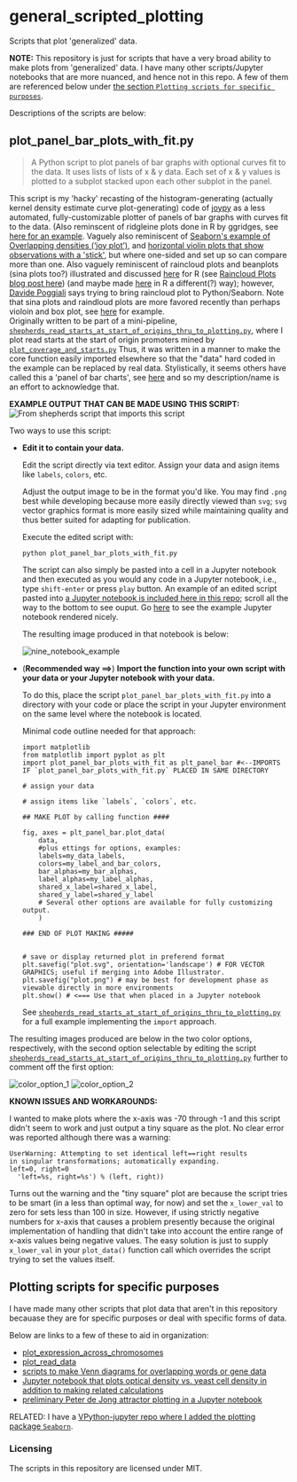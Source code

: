 # general_scripted_plotting

Scripts that plot 'generalized' data.

**NOTE:** This repository is just for scripts that have a very broad ability to make plots from 'generalized' data. I have many other scripts/Jupyter notebooks that are more nuanced, and hence not in this repo. A few of them are referenced below under [the section `Plotting scripts for specific purposes`](https://github.com/fomightez/general_scripted_plotting#plotting-scripts-for-specific-purposes).

Descriptions of the scripts are below:

## plot_panel_bar_plots_with_fit.py
> A Python script to plot panels of bar graphs with optional curves fit to the data.  It uses lists of lists of x & y data. Each set of x & y values is plotted to a subplot stacked upon each other subplot in the panel.

This script is my 'hacky' recasting of the histogram-generating (actually kernel density estimate curve plot-generating) code of [joypy](https://github.com/sbebo/joypy) as a less automated, fully-customizable plotter of panels of bar graphs with curves fit to the data. (Also reminscent of ridgleine plots done in R by ggridges, see [here for an example](https://twitter.com/ClausWilke/status/932764406693482497). Vaguely also reminiscent of [Seaborn's example of Overlapping densities (‘joy plot’)](https://seaborn.pydata.org/examples/kde_joyplot.html), and [horizontal violin plots that show observations with a 'stick'](https://seaborn.pydata.org/generated/seaborn.violinplot.html), but where one-sided and set up so can compare more than one. Also vaguely reminiscent of raincloud plots and beanplots (sina plots too?) illustrated and discussed [here](https://twitter.com/neuroconscience/status/974366107938193408) for R (see [Raincloud Plots blog post here](https://micahallen.org/2018/03/15/introducing-raincloud-plots/)) (and maybe made [here](https://shirinsplayground.netlify.com/post/2018-07-20_explaining_ml_models_code_caret_iml_files/figure-html/eda_plots-1.png) in R a different(?) way); however, [Davide Poggiali](https://twitter.com/Dav1d3P0g/status/974675459198869510) says trying to bring raincloud plot to Python/Seaborn. Note that sina plots and raindloud plots are more favored recently than perhaps violoin and box plot, see [here](https://twitter.com/timtriche/status/1056898767985799168) for example.   
Originally written to be part of a mini-pipeline, [`shepherds_read_starts_at_start_of_origins_thru_to_plotting.py`](https://github.com/fomightez/mini-pipelines), where I plot read starts at the start of origin promoters mined by [`plot_coverage_and_starts.py`](https://github.com/fomightez/sequencework/tree/master/plot_read_data)  Thus, it was written in a manner to make the core function easily imported elsewhere so that the "data" hard coded in the example can be replaced by real data.
Stylistically, it seems others have called this a 'panel of bar charts', see [here](http://support.sas.com/documentation/cdl/en/grstatproc/62603/HTML/default/viewer.htm#a003241944.htm) and so my description/name is an effort to acknowledge that.

**EXAMPLE OUTPUT THAT CAN BE MADE USING THIS SCRIPT:**
![From shepherds script that imports this script](panel_examples/shep1.png)

Two ways to use this script:
- **Edit it to contain your data.**

  Edit the script directly via text editor. Assign your data and asign items like `labels`, `colors`, etc.
  
  Adjust the output image to be in the format you'd like. You may find `.png` best while developing because more easily directly viewed than `svg`; `svg` vector graphics format is more easily sized while maintaining quality and thus better suited for adapting for publication.
  
  Execute the edited script with:
  
      python plot_panel_bar_plots_with_fit.py
      
  The script can also simply be pasted into a cell in a Jupyter notebook and then executed as you would any code in a Jupyter notebook, i.e., type `shift-enter` or press `play` button. An example of an edited script pasted into [a Jupyter notebook is included here in this repo](panel_examples/example_edited_data_for_plot_panel_bar_plots_with_fit.ipynb); scroll all the way to the bottom to see ouput. Go [here](https://nbviewer.jupyter.org/github/fomightez/general_scripted_plotting/blob/master/panel_examples/example_edited_data_for_plot_panel_bar_plots_with_fit.ipynb) to see the example Jupyter notebook rendered nicely.
  
  The resulting image produced in that notebook is below:
  
  ![nine_notebook_example](panel_examples/nine_example.png)
  
  

- (**Recommended way ==>**) **Import the function into your own script with your data or your Jupyter notebook with your data.**

  To do this, place the script `plot_panel_bar_plots_with_fit.py` into a directory with your code or place the script in your Jupyter environment on the same level where the notebook is located.

  Minimal code outline needed for that approach:

      import matplotlib
      from matplotlib import pyplot as plt
      import plot_panel_bar_plots_with_fit as plt_panel_bar #<--IMPORTS IF `plot_panel_bar_plots_with_fit.py` PLACED IN SAME DIRECTORY
     
      # assign your data
      
      # assign items like `labels`, `colors`, etc.
      
      ## MAKE PLOT by calling function ####

      fig, axes = plt_panel_bar.plot_data(
          data,
          #plus ettings for options, examples:
          labels=my_data_labels,
          colors=my_label_and_bar_colors, 
          bar_alphas=my_bar_alphas,
          label_alphas=my_label_alphas,
          shared_x_label=shared_x_label,
          shared_y_label=shared_y_label
          # Several other options are available for fully customizing output.
          )

      ### END OF PLOT MAKING #####


      # save or display returned plot in preferend format
      plt.savefig("plot.svg", orientation='landscape') # FOR VECTOR GRAPHICS; useful if merging into Adobe Illustrator.
      plt.savefig("plot.png") # may be best for development phase as viewable directly in more environments
      plt.show() # <=== Use that when placed in a Jupyter notebook
  
   See [`shepherds_read_starts_at_start_of_origins_thru_to_plotting.py`](https://github.com/fomightez/mini-pipelines) for a full example implementing the `import` approach.
   
The resulting images produced are below in the two color options, respectively, with the second option selectable by editing the script [`shepherds_read_starts_at_start_of_origins_thru_to_plotting.py`](https://github.com/fomightez/mini-pipelines) further to comment off the first option:

![color_option_1](panel_examples/shep1.png)
![color_option_2](panel_examples/shep2.png)

**KNOWN ISSUES AND WORKAROUNDS:**

I wanted to make plots where the x-axis was -70 through -1 and this script didn't seem to work and just output a tiny square as the plot. No clear error was reported although there was a warning:

    UserWarning: Attempting to set identical left==right results
    in singular transformations; automatically expanding.
    left=0, right=0
      'left=%s, right=%s') % (left, right))

Turns out the warning and the "tiny square" plot are because the script tries to be smart (in a less than optimal way, for now) and set the `x_lower_val` to zero for sets less than 100 in size. However, if using strictly negative numbers for x-axis that causes a problem presently because the original implementation of handling that didn't take into account the entire range of x-axis values being negative values. The easy solution is just to supply `x_lower_val` in your `plot_data()` function call which overrides the script trying to set the values itself.

## Plotting scripts for specific purposes

I have made many other scripts that plot data that aren't in this repository becauase they are for specific purposes or deal with specific forms of data. 

Below are links to a few of these to aid in organization:

- [plot_expression_across_chromosomes](https://github.com/fomightez/sequencework/tree/master/plot_expression_across_chromosomes)
- [plot_read_data](https://github.com/fomightez/sequencework/tree/master/plot_read_data)
- [scripts to make Venn diagrams for overlapping words or gene data](https://github.com/fomightez/text_mining)
- [Jupyter notebook that plots optical density vs. yeast cell density in addition to making related calculations](https://github.com/fomightez/methods_in_yeast_genetics/tree/master/cell_density_estimator)
- [preliminary Peter de Jong attractor plotting in a Jupyter notebook](https://github.com/fomightez/de_jong-jupyter)

RELATED:
I have a [VPython-jupyter repo where I added the plotting package `Seaborn`](https://github.com/fomightez/vpython-jupyter).

### Licensing

The scripts in this repository are licensed under MIT.
